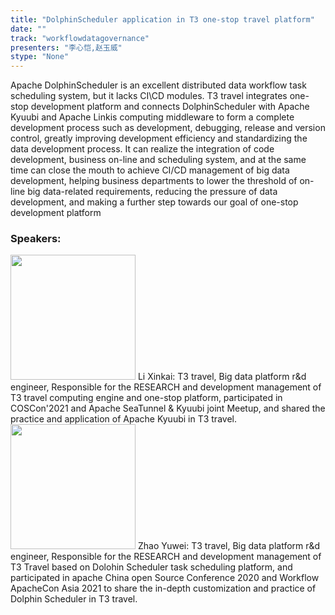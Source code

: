```yaml
---
title: "DolphinScheduler application in T3 one-stop travel platform"
date: "" 
track: "workflowdatagovernance"
presenters: "李心恺,赵玉威"
stype: "None"
---
```

Apache DolphinScheduler is an excellent distributed data workflow task scheduling system, but it lacks CI\CD modules. T3 travel integrates one-stop development platform and connects DolphinScheduler with Apache Kyuubi and Apache Linkis computing middleware to form a complete development process such as development, debugging, release and version control, greatly improving development efficiency and standardizing the data development process. It can realize the integration of code development, business on-line and scheduling system, and at the same time can close the mouth to achieve CI/CD management of big data development, helping business departments to lower the threshold of on-line big data-related requirements, reducing the pressure of data development, and making a further step towards our goal of one-stop development platform
 ### Speakers: 
 <img src="images/speaker/1013.png" width="200" />
 Li Xinkai: T3 travel, Big data platform r&d engineer, Responsible for the RESEARCH and development management of T3 travel computing engine and one-stop platform, participated in COSCon'2021 and Apache SeaTunnel & Kyuubi joint Meetup, and shared the practice and application of Apache Kyuubi in T3 travel.
 <img src="images/speaker/1013_2.png" width="200" />
 Zhao Yuwei: T3 travel, Big data platform r&d engineer, Responsible for the RESEARCH and development management of T3 Travel based on Dolohin Scheduler task scheduling platform, and participated in apache China open Source Conference 2020 and Workflow ApacheCon Asia 2021 to share the in-depth customization and practice of Dolphin Scheduler in T3 travel.
 
